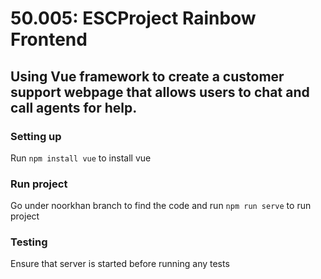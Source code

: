 # 50.005: ESCProject Rainbow Frontend

## Using Vue framework to create a customer support webpage that allows users to chat and call agents for help.

### Setting up
Run ``` npm install vue ``` to install vue

### Run project
Go under noorkhan branch to find the code and run 
``` npm run serve ``` to run project

### Testing
Ensure that server is started before running any tests
